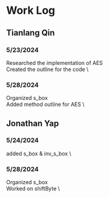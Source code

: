 # Work Log

## Tianlang Qin

### 5/23/2024
Researched the implementation of AES \
Created the outline for the code \

### 5/28/2024
Organized s_box \
Added method outline for AES \

## Jonathan Yap

### 5/24/2024
added s_box & inv_s_box \ 

### 5/28/2024
Organized s_box \
Worked on shiftByte \

